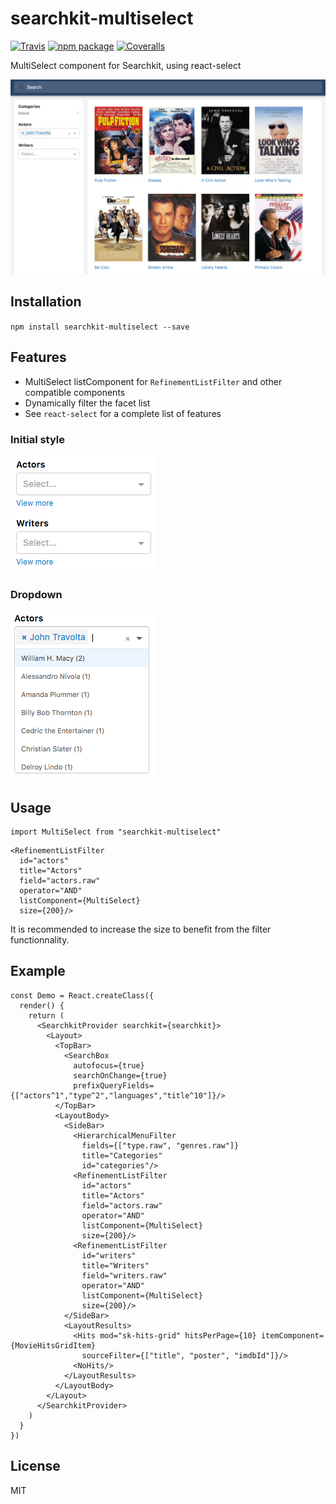 # searchkit-multiselect

[![Travis][build-badge]][build]
[![npm package][npm-badge]][npm]
[![Coveralls][coveralls-badge]][coveralls]

MultiSelect component for Searchkit, using react-select

[build-badge]: https://img.shields.io/travis/user/repo/master.svg?style=flat-square
[build]: https://travis-ci.org/user/repo

[npm-badge]: https://img.shields.io/npm/v/npm-package.svg?style=flat-square
[npm]: https://www.npmjs.org/package/npm-package

[coveralls-badge]: https://img.shields.io/coveralls/user/repo/master.svg?style=flat-square
[coveralls]: https://coveralls.io/github/user/repo

![Preview](doc/preview.png?raw=true "Preview")

## Installation

`npm install searchkit-multiselect --save`

## Features

- MultiSelect listComponent for `RefinementListFilter` and other compatible components
- Dynamically filter the facet list
- See `react-select` for a complete list of features

### Initial style

![Initial](doc/initial.png?raw=true "Initial")

### Dropdown

![Dropdown](doc/dropdown.png?raw=true "Dropdown")

## Usage

```
import MultiSelect from "searchkit-multiselect"
```

```
<RefinementListFilter
  id="actors"
  title="Actors"
  field="actors.raw"
  operator="AND"
  listComponent={MultiSelect}
  size={200}/>
```

It is recommended to increase the size to benefit from the filter functionnality.

## Example

```
const Demo = React.createClass({
  render() {
    return (
      <SearchkitProvider searchkit={searchkit}>
        <Layout>
          <TopBar>
            <SearchBox
              autofocus={true}
              searchOnChange={true}
              prefixQueryFields={["actors^1","type^2","languages","title^10"]}/>
          </TopBar>
          <LayoutBody>
            <SideBar>
              <HierarchicalMenuFilter
                fields={["type.raw", "genres.raw"]}
                title="Categories"
                id="categories"/>
              <RefinementListFilter
                id="actors"
                title="Actors"
                field="actors.raw"
                operator="AND"
                listComponent={MultiSelect}
                size={200}/>
              <RefinementListFilter
                id="writers"
                title="Writers"
                field="writers.raw"
                operator="AND"
                listComponent={MultiSelect}
                size={200}/>
            </SideBar>
            <LayoutResults>
              <Hits mod="sk-hits-grid" hitsPerPage={10} itemComponent={MovieHitsGridItem}
                sourceFilter={["title", "poster", "imdbId"]}/>
              <NoHits/>
            </LayoutResults>
          </LayoutBody>
        </Layout>
      </SearchkitProvider>
    )
  }
})
```

## License

MIT